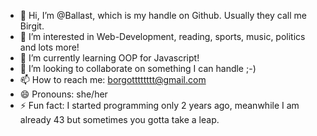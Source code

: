 - 👋 Hi, I’m @Ballast, which is my handle on Github. Usually they call me Birgit.
- 👀 I’m interested in Web-Development, reading, sports, music, politics and lots more!
- 🌱 I’m currently learning OOP for Javascript!
- 💞️ I’m looking to collaborate on something I can handle ;-)
- 📫 How to reach me: borgotttttttt@gmail.com
- 😄 Pronouns: she/her
- ⚡ Fun fact: I started programming only 2 years ago, meanwhile I am already 43 but sometimes you gotta take a leap.

<!---
Ballastt/Ballastt is a ✨ special ✨ repository because its `README.md` (this file) appears on your GitHub profile.
You can click the Preview link to take a look at your changes.
--->
